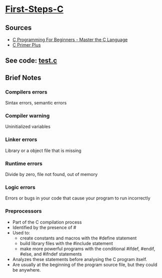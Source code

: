 # [First-Steps-C](https://github.com/asofcs/First-Steps-C/tree/main)
## Sources
- [C Programming For Beginners - Master the C Language](https://www.udemy.com/course/c-programming-for-beginners-/)
- [C Primer Plus](https://www.oreilly.com/library/view/c-primer-plus/9780133432398/)
## See code: [test.c](https://github.com/asofcs/First-Steps-C/blob/b1-introduction/src/test.c)
## Brief Notes
### Compilers errors
Sintax errors, semantic errors
### Compiler warning
Uninitialized variables
### Linker errors
Library or a object file that is missing
### Runtime errors
Divide by zero, file not found, out of memory
### Logic errors
Errors or bugs in your code that cause your program to run incorrectly
### Preprocessors
- Part of the C compilation process
- Identified by the presence of #
- Used to: 
	- create constants and macros with the #define statement
  - build library files with the #include statement
  - make more powerful programs with the conditional #ifdef, #endif, #else, and #ifndef statements
- Analyzes these statements before analysing the C program itself.
- Are usually at the beginning of the program source file, but they could be anywhere.
